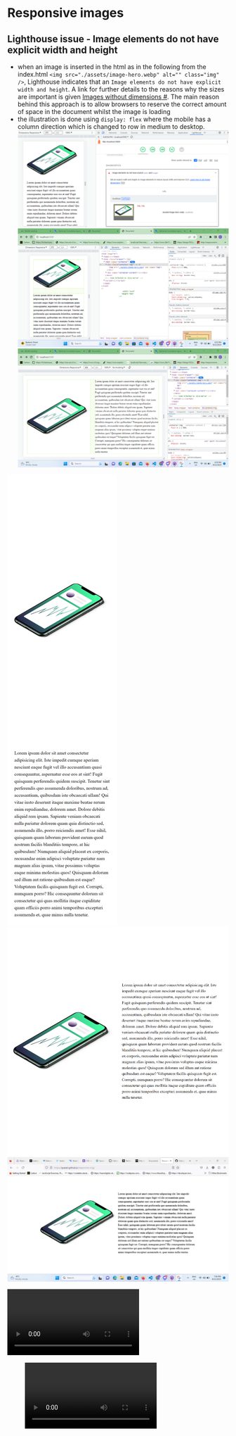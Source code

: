 # Responsive images

## Lighthouse issue - Image elements do not have explicit width and height

- when an image is inserted in the html as in the following from the index.html `<img src="./assets/image-hero.webp" alt="" class="img" />`, Lighthouse indicates that an `Image elements do not have explicit width and height`. A link for further details to the reasons why the sizes are important is given [Images without dimensions #](https://web.dev/optimize-cls/?utm_source=lighthouse&utm_medium=devtools#images-without-dimensions). The main reason behind this approach is to allow browsers to reserve the correct amount of space in the document whilst the image is loading
- the illustration is done using `display: flex` where the mobile has a column direction which is changed to row in medium to desktop.
![Mobile at 375px - lighthouse image without explicit sizes warning](screenshots/image-no-sizes.png)
![Mobile at 375px - img has no explicit sizes set - devtools open ](screenshots/mobile-showing-dimensions-no-sizes.png)
![Tablet at 900px - image has no explicit sizes](screenshots/tablet-dimensions-no-sizes.png)

![Mobile at 375px - image has explicit sizes ](screenshots/mobile-scr-sizes.png)
![Tablet at 900px - image has explicit sizes](screenshots/tablet-scr-sizes.png)
![Desktop - image has explicit sizes](screenshots/desktop-explicit-sizes.png)

<video src="screenshots/image-without-sizes-edit.mp4" controls title="image without sizes"></video>
<figure class="video_container">
<video  controls="true" allowfullscreen="true" title="image with sizes">
 <source src="screenshots/image-with-sizes-edit.mp4" type="video/mp4">
</video>

</figure>
